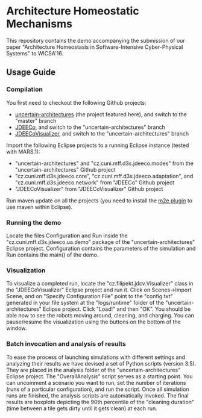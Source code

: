 # Architecture Homeostatic Mechanisms

This repository contains the demo accompanying the submission of our paper "Architecture Homeostasis in Software-Intensive Cyber-Physical Systems" to WICSA'16.

## Usage Guide
### Compilation 
You first need to checkout the following Github projects:
* [uncertain-architectures](https://github.com/d3scomp/uncertain-architectures.git) (the project featured here), and switch to the "master" branch 
* [JDEECo](https://github.com/d3scomp/JDEECo.git), and switch to the "uncertain-architectures" branch 
* [JDEECoVisualizer](https://github.com/d3scomp/JDEECoVisualizer.git), and switch to the "uncertain-architectures" branch 

Import the following Eclipse projects to a running Eclipse instance (tested with MARS.1):
* "uncertain-architectures" and "cz.cuni.mff.d3s.jdeeco.modes" from the "uncertain-architectures" Github project
* "cz.cuni.mff.d3s.jdeeco.core", "cz.cuni.mff.d3s.jdeeco.adaptation", and "cz.cuni.mff.d3s.jdeeco.network" from "JDEECo" Github project
* "JDEECoVisualizer" from "JDEECoVisualizer" Github project

Run maven update on all the projects (you need to install the [m2e plugin](https://marketplace.eclipse.org/content/maven-integration-eclipse-luna-and-newer) to use maven within Eclipse).

### Running the demo
Locate the files Configuration and Run inside the "cz.cuni.mff.d3s.jdeeco.ua.demo" package of the "uncertain-architectures" Eclipse project.
Configuration contains the parameters of the simulation and Run contains the main() of the demo.

### Visualization
To visualize a completed run, locate the "cz.filipekt.jdcv.Visualizer" class in the "JDEECoVisualizer" Eclipse project and run it. Click on Scenes->Import Scene, and on "Specify Configuration File" point to the "config.txt" generated in your file system at the "logs/runtime" folder of the "uncertain-architectures" Eclipse project. Click "Load!" and then "OK". You should be able now to see the robots moving around, cleaning, and charging. You can pause/resume the visualization using the buttons on the bottom of the window.

### Batch invocation and analysis of results
To ease the process of launching simulations with different settings and analyzing their results we have devised a set of Python scripts (version 3.5).
They are placed in the analysis folder of the "uncertain-architectures" Eclipse project.
The "OverallAnalysis" script serves as a starting point. You can uncomment a scenario you want to run, set the number of iterations (runs of a particular configuration), and run the script. Once all simulation runs are finished, the analysis scripts are automatically invoked. The final results are boxplots depicting the 90th percentile of the "cleaning duration" (time between a tile gets dirty until it gets clean) at each run.
